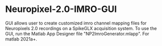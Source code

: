 # Neuropixel-2.0-IMRO-GUI
GUI allows user to create customized imro channel mapping files for Neuropixels 2.0 recordings on a SpikeGLX acquisition system. To use the GUI, run the Matlab App Designer file "NP2ImroGenerator.mlapp". For matlab 2021a+.
